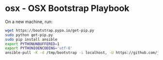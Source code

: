 osx - OSX Bootstrap Playbook
============================

On a new machine, run:

```bash
wget https://bootstrap.pypa.io/get-pip.py
sudo python get-pip.py
sudo pip install ansible
export PYTHONUNBUFFERED=1
export PYTHONIOENCODING='utf-8'
ansible-pull -K -d /tmp/bootstrap -i localhost, -U https://github.com/jalaziz/osx.git
```

